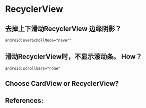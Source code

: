 
# RecyclerView

## 去掉上下滑动RecyclerView 边缘阴影？
```
android:overSchollMode="never"
```

## 滑动RecyclerView时，不显示滚动条。 How？
```
android:scrollbars="none"
```

##  Choose CardView or RecyclerView?  

## References:

